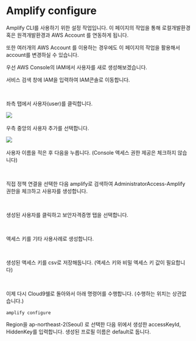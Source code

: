 # Amplify configure

Amplify CLI를 사용하기 위한 설정 작업입니다. 이 페이지의 작업을 통해 로컬개발환경 혹은 원격개발환경과 AWS Account 를 연동하게 됩니다.

또한 여러개의 AWS Account 를 이용하는 경우에도 이 페이지의 작업을 활용해서 account를 변경하실 수 있습니다.

우선 AWS Console의 IAM에서 사용자를 새로 생성해보겠습니다.

서비스 검색 창에 IAM을 입력하여 IAM콘솔로 이동합니다.

<figure><img src="../.gitbook/assets/스크린샷 2023-04-11 오전 11.59.34.png" alt=""><figcaption></figcaption></figure>

좌측 탭에서 사용자(user)를 클릭합니다.

![](<../.gitbook/assets/스크린샷 2023-04-11 오후 12.00.34.png>)

우측 중앙의 사용자 추가를 선택합니다.

![](<../.gitbook/assets/스크린샷 2023-04-11 오후 12.02.23.png>)

사용자 이름을 적은 후 다음을 누릅니다. (Console 액세스 권한 제공은 체크하지 않습니다)

<figure><img src="../.gitbook/assets/스크린샷 2023-04-11 오후 12.03.04.png" alt=""><figcaption></figcaption></figure>

직접 정책 연결을 선택한 다음 amplify로 검색하여 AdministratorAccess-Amplify 권한을 체크하고 사용자를 생성합니다.

<figure><img src="../.gitbook/assets/스크린샷 2023-04-11 오후 12.03.47.png" alt=""><figcaption></figcaption></figure>

생성된 사용자를 클릭하고 보안자격증명 탭을 선택합니다.

<figure><img src="../.gitbook/assets/스크린샷 2023-04-11 오후 12.05.17.png" alt=""><figcaption></figcaption></figure>

액세스 키를 기타 사용사례로 생성합니다.

<figure><img src="../.gitbook/assets/스크린샷 2023-04-11 오후 12.06.57.png" alt=""><figcaption></figcaption></figure>

생성된 액세스 키를 csv로 저장해둡니다. (액세스 키와 비밀 엑세스 키 값이 필요합니다)

<figure><img src="../.gitbook/assets/스크린샷 2023-04-11 오후 12.07.18.png" alt=""><figcaption></figcaption></figure>



이제 다시 Cloud9쉘로 돌아와서 아래 명령어를 수행합니다. (수행하는 위치는 상관없습니다.)&#x20;

```
amplify configure
```

Region을  ap-northeast-2(Seoul) 로 선택한 다음 위에서 생성한 accessKeyId, HiddenKey를 입력합니다. 생성된 프로필 이름은 default로 둡니다.

<figure><img src="../.gitbook/assets/스크린샷 2023-04-11 오후 12.08.26.png" alt=""><figcaption></figcaption></figure>

